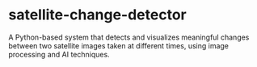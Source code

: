 # satellite-change-detector
A Python-based system that detects and visualizes meaningful changes between two satellite images taken at different times, using image processing and AI techniques.
